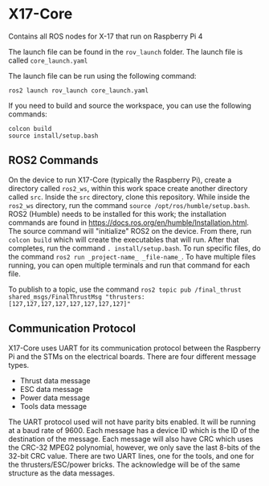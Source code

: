 # X17-Core
Contains all ROS nodes for X-17 that run on Raspberry Pi 4

The launch file can be found in the `rov_launch` folder. The launch file is called `core_launch.yaml`

The launch file can be run using the following command:
```
ros2 launch rov_launch core_launch.yaml
```

If you need to build and source the workspace, you can use the following commands:
```
colcon build
source install/setup.bash
```

## ROS2 Commands

On the device to run X17-Core (typically the Raspberry Pi), create a directory called ```ros2_ws```, within this work space create another directory called ```src```. Inside the ```src``` directory, clone this repository. While inside the ```ros2_ws``` directory, run the command ```source /opt/ros/humble/setup.bash```. ROS2 (Humble) needs to be installed for this work; the installation commands are found in https://docs.ros.org/en/humble/Installation.html. The source command will "initialize" ROS2 on the device. From there, run ```colcon build``` which will create the executables that will run. After that completes, run the command ```. install/setup.bash```. To run specific files, do the command ```ros2 run _project-name_ _file-name_```. To have multiple files running, you can open multiple terminals and run that command for each file. 

To publish to a topic, use the command ```ros2 topic pub /final_thrust shared_msgs/FinalThrustMsg "thrusters: [127,127,127,127,127,127,127,127]"```

## Communication Protocol

X17-Core uses UART for its communication protocol between the Raspberry Pi and the STMs on the electrical boards. There are four different message types. 
- Thrust data message
- ESC data message
- Power data message
- Tools data message

The UART protocol used will not have parity bits enabled. It will be running at a baud rate of 9600. Each message has a device ID which is the ID of the destination of the message. Each message will also have CRC which uses the CRC-32 MPEG2 polynomial, however, we only save the last 8-bits of the 32-bit CRC value. There are two UART lines, one for the tools, and one for the thrusters/ESC/power bricks. The acknowledge will be of the same structure as the data messages. 
